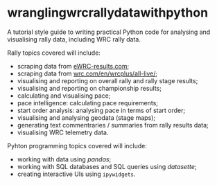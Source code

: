 # wranglingwrcrallydatawithpython

A tutorial style guide to writing practical Python code for analysing and visualising rally data, including WRC rally data.

Rally topics covered will include:

- scraping data from [eWRC-results.com](https://www.ewrc-results.com/contact/);
- scraping data from [wrc.com/en/wrcplus/all-live/](https://www.wrc.com/);
- visualising and reporting on overall rally and rally stage results;
- visualising and reporting on championship results;
- calculating and visualising pace;
- pace intelligence: calculating pace requirements;
- start order analysis: analysing pace in terms of start order;
- visualising and analysing geodata (stage maps);
- generating text commentraries / summaries from rally results data;
- visualising WRC telemetry data.

Pyhton programming topics covered will include:

- working with data using *pandas*;
- working with SQL databases and SQL queries using *datasette*;
- creating interactive UIs using `ipywidgets`.

